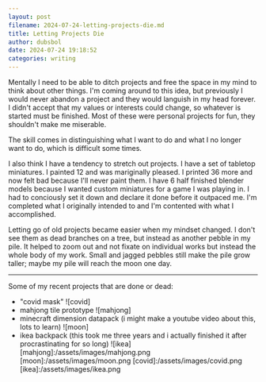 ```yaml
---
layout: post 
filename: 2024-07-24-letting-projects-die.md
title: Letting Projects Die
author: dubsbol
date: 2024-07-24 19:18:52
categories: writing
---
```


Mentally I need to be able to ditch projects and free the space in my mind to think about other things. I'm coming around to this idea, but previously I would never abandon a project and they would languish in my head forever. I didn't accept that my values or interests could change, so whatever is started must be finished. Most of these were personal projects for fun, they shouldn't make me miserable.

The skill comes in distinguishing what I want to do and what I no longer want to do, which is difficult some times. 

I also think I have a tendency to stretch out projects. I have a set of tabletop miniatures. I painted 12 and was mariginally pleased. I printed 36 more and now felt bad because I'll never paint them. I have 6 half finished blender models because I wanted custom miniatures for a game I was playing in. I had to conciously set it down and declare it done before it outpaced me. I'm completed what I originally intended to and I'm contented with what I accomplished.

Letting go of old projects became easier when my mindset changed. I don't see them as dead branches on a tree, but instead as another pebble in my pile. It helped to zoom out and not fixate on individual works but instead the whole body of my work. Small and jagged pebbles still make the pile grow taller; maybe my pile will reach the moon one day.

---

Some of my recent projects that are done or dead:
- "covid mask"
    ![covid]
- mahjong tile prototype
    ![mahjong]
- minecraft dimension datapack (i might make a youtube video about this, lots to learn)
    ![moon]
- ikea backpack (this took me three years and i actually finished it after procrastinating for so long)
    ![ikea]
[mahjong]:/assets/images/mahjong.png
[moon]:/assets/images/moon.png
[covid]:/assets/images/covid.png
[ikea]:/assets/images/ikea.png

